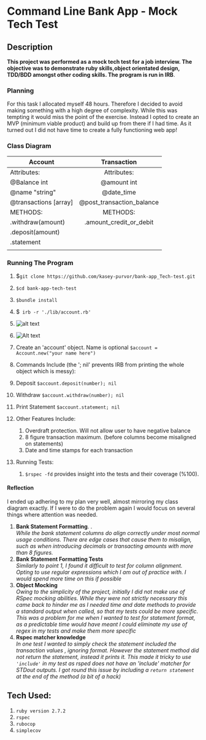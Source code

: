 # Command Line Bank App - Mock Tech Test   

## Description 
**This project was performed as a mock tech test for a job interview.
The objective was to demonstrate ruby skills,object orientated design, TDD/BDD amongst other coding skills. The program is run in IRB**. 

### Planning 
For this task I allocated myself 48 hours. Therefore I decided to avoid making something with a high degree of complexity. While this was tempting it would miss the point of the exercise. Instead I opted to create an MVP (minimum viable product) and build up from there if I had time. As it turned out I did not have time to create a fully functioning web app!    

 ### Class Diagram 
 | Account      | Transaction    |
| -------------|:----------:|
| Attributes:    | Attributes:
| @Balance int   |@amount int  |
| @name "string" | @date_time  |
|@transactions [array]|@post_transaction_balance|
| METHODS:| METHODS: |
|.withdraw(amount)|.amount_credit_or_debit|
|.deposit(amount) ||
|.statement||
|||

### Running The Program 

1. $`git clone https://github.com/kasey-purvor/bank-app_Tech-test.git`
1. `$cd bank-app-tech-test`
1. `$bundle install`
1. $` irb -r './lib/account.rb'` 
2. ![alt text](https://github.com/[kasey-purvor]/[bank-app-tech-test]/blob/[master]/program_loaded.png?raw=true)
3. ![Alt text](./images/program_loaded.png?raw=true "Title")

4.  Create an 'account' object. Name is optional   `$account = Account.new("your name here")`
5. Commands Include (the '; nil' prevents IRB from printing the whole object which is messy):   
  1. Deposit `$account.deposit(number); nil`
  1. Withdraw `$account.withdraw(number); nil`
  1. Print Statement `$account.statement; nil`
  
2. Other Features Include:  
    1. Overdraft protection. Will not allow user to have negative balance
    1. 8 figure transaction maximum. (before columns become misaligned on statements) 
    1. Date and time stamps for each transaction 

3. Running Tests:
    1. `$rspec -fd` provides insight into the tests and their coverage (%100). 
  #### Reflection
I ended up adhering to my plan very well, almost mirroring my class diagram exactly. If I were to do the problem again I would focus on several things where attention was needed.
1. **Bank Statement Formatting**. .  
_While the bank statement columns do align correctly under most normal usage conditions. There are edge cases that cause them to misalign, such as when introducing decimals or transacting amounts with more than 8 figures._
2. **Bank Statement Formatting Tests**    
_Similarly to point 1, I found it difficult to test for column alignment. Opting to use regular expressions which I am out of practice with. I would spend more time on this if possible_
3. **Object Mocking**  
_Owing to the simplicity of the project, initially I did not make use of RSpec mocking abilities. While they were not strictly necessary this came back to hinder me as I needed time and date methods to provide a standard output when called, so that my tests could be more specific. This was a problem for me when I wanted to test for statement format, as a predictable time would have meant I could eliminate my use of regex in my tests and make them more specific_
4. **Rspec matcher knowledge**  
_In one test I wanted to simply check the statement included the transaction values , ignoring format. However the statement method did not return the statement, instead it prints it. This made it tricky to use `'include'` in my test as rsped does not have an 'include' matcher for STDout outputs. I got round this issue by including a `return statement` at the end of the method (a bit of a hack)_  


## Tech Used: 

1. `ruby version 2.7.2`
2. `rspec`
3. `rubocop`
4. `simplecov`






